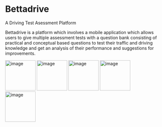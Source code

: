 # Bettadrive

A Driving Test Asessment Platform

Bettadrive is a platform which involves a mobile application which allows users to give multiple assessment tests with a question bank consisting of practical and conceptual based questions to test their traffic and driving knowledge and get an analysis of their performance and suggestions for improvements.

<img width="98" alt="image" src="https://user-images.githubusercontent.com/92688870/201482718-a48f7bae-71c2-4467-a25a-0b27424af596.png"> <img width="98" alt="image" src="https://user-images.githubusercontent.com/92688870/201482753-f1a76421-4d99-4d33-83ac-6a902f0ef3ef.png"> <img width="98" alt="image" src="https://user-images.githubusercontent.com/92688870/201482778-7d7ccd00-8f5c-489a-9b79-8f277cbf9616.png"> <img width="98" alt="image" src="https://user-images.githubusercontent.com/92688870/201482786-3eac7998-ea62-4e13-b307-f6f4e43a0076.png"> <img width="98" alt="image" src="https://user-images.githubusercontent.com/92688870/201482793-24c6a1cd-2e04-4bc0-8580-73a18ff8549d.png">

